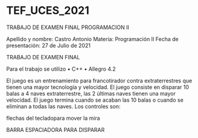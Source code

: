 # TEF_UCES_2021
TRABAJO DE EXAMEN FINAL PROGRAMACION II


Apellido y nombre: Castro Antonio
Materia: Programación II
Fecha de presentación: 27 de Julio de 2021

TRABAJO DE EXAMEN FINAL

Para el trabajo se utilizo 
•	C++
•	Allegro 4.2


El juego es un entrenamiento para francotirador contra extraterrestres que tienen una mayor tecnología y velocidad.
El juego consiste en disparar 10 balas a 4 naves extraterrestre, las 2 últimas naves tienen una mayor velocidad. El juego termina cuando se acaban las 10 balas o cuando se eliminan a todas las naves.
 Los controles son:

   flechas del tecladopara mover la mira

   

BARRA ESPACIADORA PARA DISPARAR
